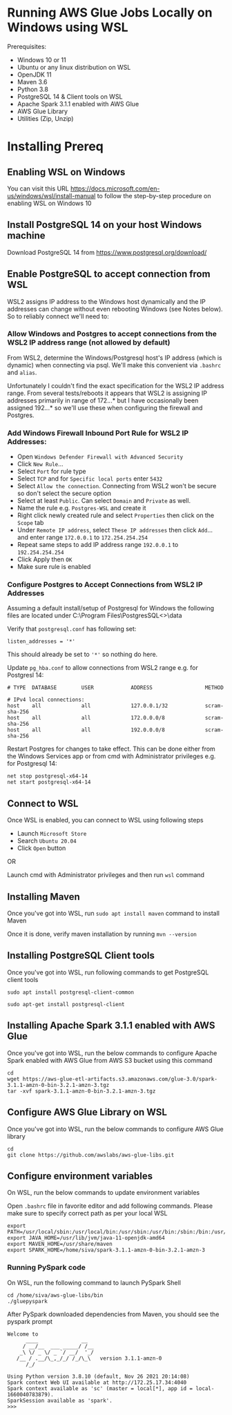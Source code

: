 # Running AWS Glue Jobs Locally on Windows using WSL

Prerequisites: 

- Windows 10 or 11
- Ubuntu or any linux distribution on WSL
- OpenJDK 11
- Maven 3.6
- Python 3.8
- PostgreSQL 14 & Client tools on WSL
- Apache Spark 3.1.1 enabled with AWS Glue
- AWS Glue Library
- Utilities (Zip, Unzip)

# Installing Prereq

## Enabling WSL on Windows

You can visit this URL https://docs.microsoft.com/en-us/windows/wsl/install-manual to follow the step-by-step procedure on enabling WSL on Windows 10

## Install PostgreSQL 14 on your host Windows machine

Download PostgreSQL 14 from https://www.postgresql.org/download/

## Enable PostgreSQL to accept connection from WSL

WSL2 assigns IP address to the Windows host dynamically and the IP addresses can change without even rebooting Windows (see Notes below). So to reliably connect we'll need to:

### Allow Windows and Postgres to accept connections from the WSL2 IP address range (not allowed by default)

From WSL2, determine the Windows/Postgresql host's IP address (which is dynamic) when connecting via psql. We'll make this convenient via `.bashrc` and `alias`.

Unfortunately I couldn't find the exact specification for the WSL2 IP address range. From several tests/reboots it appears that WSL2 is assigning IP addresses primarily in range of 172.*.*.* but I have occasionally been assigned 192.*.*.* so we'll use these when configuring the firewall and Postgres.

### Add Windows Firewall Inbound Port Rule for WSL2 IP Addresses:

- Open `Windows Defender Firewall with Advanced Security`
- Click `New Rule`...
- Select `Port` for rule type
- Select `TCP` and for `Specific local ports` enter `5432`
- Select `Allow the connection`. Connecting from WSL2 won't be secure so don't select the secure option
- Select at least `Public`. Can select `Domain` and `Private` as well. 
- Name the rule e.g. `Postgres-WSL` and create it
- Right click newly created rule and select `Properties` then click on the `Scope` tab
- Under `Remote IP address`, select `These IP addresses` then click `Add`... and enter range `172.0.0.1` to `172.254.254.254`
- Repeat same steps to add IP address range `192.0.0.1` to `192.254.254.254`
- Click Apply then `OK`
- Make sure rule is enabled

### Configure Postgres to Accept Connections from WSL2 IP Addresses

Assuming a default install/setup of Postgresql for Windows the following files are located under C:\Program Files\PostgresSQL\<<Version>>\data

Verify that `postgresql.conf` has following set:

```
listen_addresses = '*'
```

This should already be set to `'*'` so nothing do here.

Update `pg_hba.conf` to allow connections from WSL2 range e.g. for Postgresl 14:

```
# TYPE  DATABASE        USER            ADDRESS                 METHOD

# IPv4 local connections:
host    all             all             127.0.0.1/32            scram-sha-256
host    all             all             172.0.0.0/8             scram-sha-256
host    all             all             192.0.0.0/8             scram-sha-256
```

Restart Postgres for changes to take effect. This can be done either from the Windows Services app or from cmd with Administrator privileges e.g. for Postgresql 14:

```
net stop postgresql-x64-14
net start postgresql-x64-14
```

## Connect to WSL

Once WSL is enabled, you can connect to WSL using following steps

- Launch `Microsoft Store`
- Search `Ubuntu 20.04`
- Click `Open` button

OR

Launch cmd with Administrator privileges and then run `wsl` command

## Installing Maven

Once you've got into WSL, run `sudo apt install maven` command to install Maven

Once it is done, verify maven installation by running `mvn --version`

## Installing PostgreSQL Client tools

Once you've got into WSL, run following commands to get PostgreSQL client tools

```
sudo apt install postgresql-client-common

sudo apt-get install postgresql-client
```

## Installing Apache Spark 3.1.1 enabled with AWS Glue

Once you've got into WSL, run the below commands to configure Apache Spark enabled with AWS Glue from AWS S3 bucket using this command

```
cd 
wget https://aws-glue-etl-artifacts.s3.amazonaws.com/glue-3.0/spark-3.1.1-amzn-0-bin-3.2.1-amzn-3.tgz
tar -xvf spark-3.1.1-amzn-0-bin-3.2.1-amzn-3.tgz
```

## Configure AWS Glue Library on WSL

Once you've got into WSL, run the below commands to configure AWS Glue library

```
cd
git clone https://github.com/awslabs/aws-glue-libs.git
``` 

## Configure environment variables

On WSL, run the below commands to update environment variables

Open `.bashrc` file in favorite editor and add following commands. Please make sure to specify correct path as per your local WSL

```
export PATH=/usr/local/sbin:/usr/local/bin:/usr/sbin:/usr/bin:/sbin:/bin:/usr/games:/usr/local/games:/usr/lib/wsl/lib:/snap/bin
export JAVA_HOME=/usr/lib/jvm/java-11-openjdk-amd64
export MAVEN_HOME=/usr/share/maven
export SPARK_HOME=/home/siva/spark-3.1.1-amzn-0-bin-3.2.1-amzn-3
```

### Running PySpark code 

On WSL, run the following command to launch PySpark Shell

```
cd /home/siva/aws-glue-libs/bin
./gluepyspark
```

After PySpark downloaded dependencies from Maven, you should see the pyspark prompt 

```
Welcome to
      ____              __
     / __/__  ___ _____/ /__
    _\ \/ _ \/ _ `/ __/  '_/
   /__ / .__/\_,_/_/ /_/\_\   version 3.1.1-amzn-0
      /_/

Using Python version 3.8.10 (default, Nov 26 2021 20:14:08)
Spark context Web UI available at http://172.25.17.34:4040
Spark context available as 'sc' (master = local[*], app id = local-1660040783879).
SparkSession available as 'spark'.
>>>
```